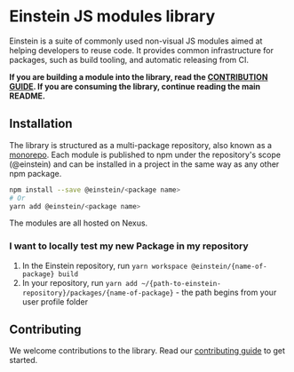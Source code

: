 # Einstein JS modules library

Einstein is a suite of commonly used non-visual JS modules aimed at helping developers to reuse code. It provides common
infrastructure for packages, such as build tooling, and automatic releasing from CI.

**If you are building a module into the library, read the [CONTRIBUTION GUIDE](CONTRIBUTING.md). If you are consuming
the library, continue reading the main README.**

## Installation

The library is structured as a multi-package repository, also known as a [monorepo](https://github.com/lerna/lerna).
Each module is published to npm under the repository's scope (@einstein) and can be installed in a project in the same way
as any other npm package.

```bash
npm install --save @einstein/<package name>
# Or
yarn add @einstein/<package name>
```

The modules are all hosted on Nexus.

### I want to locally test my new Package in my repository

1. In the Einstein repository, run `yarn workspace @einstein/{name-of-package} build`
2. In your repository, run `yarn add ~/{path-to-einstein-repository}/packages/{name-of-package}` - the path begins from your
   user profile folder

## Contributing

We welcome contributions to the library. Read our [contributing guide](CONTRIBUTING.md) to get started.